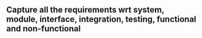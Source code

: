 ## Capture all the requirements wrt system, module, interface, integration, testing, functional and non-functional